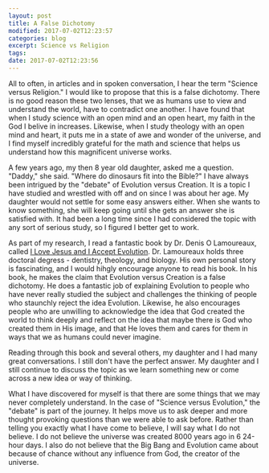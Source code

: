 ```yaml
---
layout: post
title: A False Dichotomy
modified: 2017-07-02T12:23:57
categories: blog
excerpt: Science vs Religion
tags: 
date: 2017-07-02T12:23:56
---
```


All to often, in articles and in spoken conversation, I hear the term "Science versus Religion." I would like to propose that this is a false dichotomy. There is no good reason these two lenses, that we as humans use to view and understand the world, have to contradict one another. I have found that when I study science with an open mind and an open heart, my faith in the God I belive in increases. Likewise, when I study theology with an open mind and heart, it puts me in a state of awe and wonder of the universe, and I find myself incredibly grateful for the math and science that helps us understand how this magnificent universe works.

A few years ago, my then 8 year old daughter, asked me a question. "Daddy," she said. "Where do dinosaurs fit into the Bible?" I have always been intrigued by the "debate" of Evolution versus Creation. It is a topic I have studied and wrestled with off and on since I was about her age. My daughter would not settle for some easy answers either. When she wants to know something, she will keep going until she gets an answer she is satisfied with. It had been a long time since I had considered the topic with any sort of serious study, so I figured I better get to work.

As part of my research, I read a fantastic book by Dr. Denis O Lamoureaux, called [I Love Jesus and I Accept Evolution]("https://www.amazon.com/dp/B0081IFV9S"). Dr. Lamoureaux holds three doctoral degress -  dentistry, theology, and biology. His own personal story is fascinating, and I would hihgly encourage anyone to read his book. In his book, he makes the claim that Evolution versus Creation is a false dichotomy. He does a fantastic job of explaining Evolution to people who have never really studied the subject and challenges the thinking of people who staunchly reject the idea Evolution. Likewise, he also encourages people who are unwilling to acknowledge the idea that God created the world to think deeply and reflect on the idea that maybe there is God who created them in His image, and that He loves them and cares for them in ways that we as humans could never imagine.

Reading through this book and several others, my daughter and I had many great conversations. I still don't have the perfect answer. My daughter and I still continue to discuss the topic as we learn something new or come across a new idea or way of thinking. 

What I have discovered for myself is that there are some things that we may never completely understand. In the case of "Science versus Evolution," the "debate" is part of the journey. It helps move us to ask deeper and more thought provoking questions than we were able to ask before. Rather than telling you exactly what I have come to believe, I will say what I do not believe. I do not believe the universe was created 8000 years ago in 6 24-hour days. I also do not believe that the Big Bang and Evolution came about because of chance without any influence from God, the creator of the universe. 



